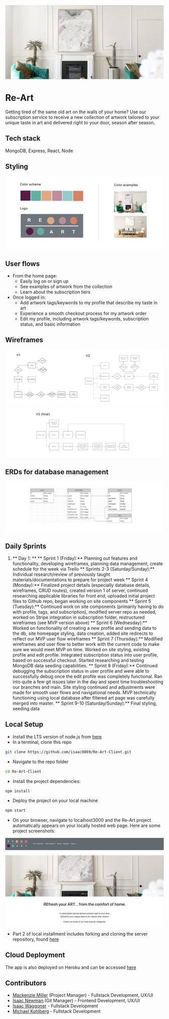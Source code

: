 <img alt="art" src="./src/components/homeComponents/images/readme/readme_header.jpg">

# Re-Art

Getting tired of the same old art on the walls of your home? Use our subscription service to receive a new collection of artwork tailored to your unique taste in art and delivered right to your door, season after season.

## Tech stack

MongoDB, Express, React, Node

## Styling

<img alt="design" src="./src/components/homeComponents/images/readme/design_inspo.png">

## User flows

- From the home page:
    - Easily log on or sign up
    - See examples of artwork from the collection
    - Learn about the subscription tiers
- Once logged in:
    - Add artwork tags/keywords to my profile that describe my taste in art
    - Experience a smooth checkout process for my artwork order
    - Edit my profile, including artwork tags/keywords, subscription status, and basic information


## Wireframes

<img alt="early wireframes" src="./src/components/homeComponents/images/readme/old_wireframes.png">
<img alt="wireframes final version" src="./src/components/homeComponents/images/readme/final_wireframes.png">

## ERDs for database management

<img alt="wireframes final version" src="./src/components/homeComponents/images/readme/erd.png">

## Daily Sprints

1. ** Day 1: ** 
** Sprint 1 (Friday):**  Planning out features and functionality, developing wireframes, planning data management, create schedule for the week via Trello
** Sprints 2-3 (Saturday/Sunday):** Individual research/review of previously taught materials/documentations to prepare for project week
** Sprint 4 (Monday):** Finalized project details (especially database details, wireframes, CRUD routes), created version 1 of server, continued researching applicable libraries for front end, uploaded initial project files to Github repo, began working on site components
** Sprint 5 (Tuesday):** Continued work on site components (primarily having to do with profile, tags, and subscription), modified server repo as needed, worked on Stripe integration in subscription folder, restructured wireframes (see MVP version above)
** Sprint 6 (Wednesday):** Worked on functionality of creating a new profile and sending data to the db, site homepage styling, data creation, added site redirects to reflect our MVP user flow wireframes
** Sprint 7 (Thursday):** Modified wireframes and user flow to better work with the current code to make sure we would meet MVP on time. Worked on site styling, existing profile and edit profile. Integrated subscription status into user profile, based on successful checkout. Started researching and testing MongoDB data seeding capabilities.
** Sprint 8 (Friday):** Continued debugging the subscription status in user profile and were able to successfully debug once the edit profile was completely functional. Ran into quite a few git issues later in the day and spent time troubleshooting our branches and main. Site styling continued and adjustments were made for smooth user flows and navigational needs. MVP technically functioning using local database after filtered art page was carefully merged into master.
** Sprint 9-10 (Saturday/Sunday):** Final styling, seeding data


## Local Setup

- Install the LTS version of node.js from [here](https://nodejs.org/en/)
- In a terminal, clone this repo

```sh
git clone https://github.com/isaac8069/Re-Art-Client.git
```

- Navigate to the repo folder

```sh
cd Re-Art-Client
```

- Install the project dependencies:

```sh
npm install
```

- Deploy the project on your local machine

```sh
npm start
```

- On your browser, navigate to localhost3000 and the Re-Art project automatically appears on your locally hosted web page. Here are some project screenshots:
<p align="center">  
  <img alt="Project Preview" src="./src/components/homeComponents/images/readme/screenshot.png" />
</p>

- Part 2 of local installment includes forking and cloning the server repository, found [here](https://github.com/isaac8069/Re-Art-Server)

## Cloud Deployment

The app is also deployed on Heroku and can be accessed [here](https://nodejs.org/en/)

## Contributors

- [Mackenzie Miller](https://github.com/Mackmiller) (Project Manager) - Fullstack Development, UX/UI
- [Isaac Newman](https://github.com/isaac8069) (Git Manager) - Frontend Development, UX/UI
- [Isaac Waggoner](https://github.com/iwaggoner) - Fullstack Development
- [Michael Kohlberg](https://github.com/mgkdn9) - Fullstack Development